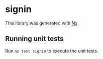 # signin

This library was generated with [Nx](https://nx.dev).

## Running unit tests

Run `nx test signin` to execute the unit tests.
